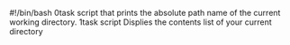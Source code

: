 #!/bin/bash
0task
script that prints the absolute 
path name of the current working directory.
1task
script Displies the contents list of your current directory

